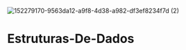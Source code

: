 ![152279170-9563da12-a9f8-4d38-a982-df3ef8234f7d (2)](https://user-images.githubusercontent.com/85742339/154570970-c08724c5-344c-41a1-ab8e-52f42654b663.png)
# Estruturas-De-Dados
